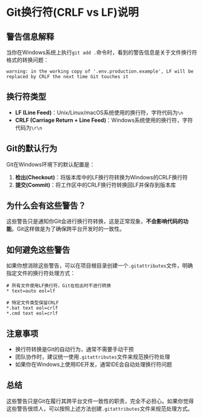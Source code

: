 # Git换行符(CRLF vs LF)说明

## 警告信息解释

当你在Windows系统上执行`git add .`命令时，看到的警告信息是关于文件换行符格式的转换问题：

```
warning: in the working copy of '.env.production.example', LF will be replaced by CRLF the next time Git touches it
```

## 换行符类型

- **LF (Line Feed)**：Unix/Linux/macOS系统使用的换行符，字符代码为`\n`
- **CRLF (Carriage Return + Line Feed)**：Windows系统使用的换行符，字符代码为`\r\n`

## Git的默认行为

Git在Windows环境下的默认配置是：

1. **检出(Checkout)**：将版本库中的LF换行符转换为Windows的CRLF换行符
2. **提交(Commit)**：将工作区中的CRLF换行符转换回LF并保存到版本库

## 为什么会有这些警告？

这些警告只是通知你Git会进行换行符转换，这是正常现象，**不会影响代码的功能**。Git这样做是为了确保跨平台开发时的一致性。

## 如何避免这些警告

如果你想消除这些警告，可以在项目根目录创建一个`.gitattributes`文件，明确指定文件的换行符处理方式：

```
# 所有文件使用LF换行符，Git在检出时不进行转换
* text=auto eol=lf

# 特定文件类型保留CRLF
*.bat text eol=crlf
*.cmd text eol=crlf
```

## 注意事项

- 换行符转换是Git的自动行为，通常不需要手动干预
- 团队协作时，建议统一使用`.gitattributes`文件来规范换行符处理
- 如果你在Windows上使用IDE开发，通常IDE会自动处理换行符问题

## 总结

这些警告只是Git在履行其跨平台文件一致性的职责，完全不必担心。如果你觉得这些警告很烦人，可以按照上述方法创建`.gitattributes`文件来规范处理方式。